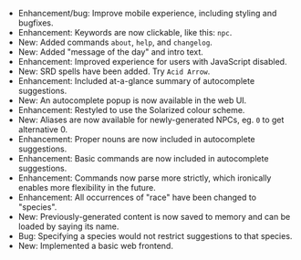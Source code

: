 * Enhancement/bug: Improve mobile experience, including styling and bugfixes.
* Enhancement: Keywords are now clickable, like this: `npc`.
* New: Added commands `about`, `help`, and `changelog`.
* New: Added "message of the day" and intro text.
* Enhancement: Improved experience for users with JavaScript disabled.
* New: SRD spells have been added. Try `Acid Arrow`.
* Enhancement: Included at-a-glance summary of autocomplete suggestions.
* New: An autocomplete popup is now available in the web UI.
* Enhancement: Restyled to use the Solarized colour scheme.
* New: Aliases are now available for newly-generated NPCs, eg. `0` to get alternative 0.
* Enhancement: Proper nouns are now included in autocomplete suggestions.
* Enhancement: Basic commands are now included in autocomplete suggestions.
* Enhancement: Commands now parse more strictly, which ironically enables more flexibility in the future.
* Enhancement: All occurrences of "race" have been changed to "species".
* New: Previously-generated content is now saved to memory and can be loaded by saying its name.
* Bug: Specifying a species would not restrict suggestions to that species.
* New: Implemented a basic web frontend.
